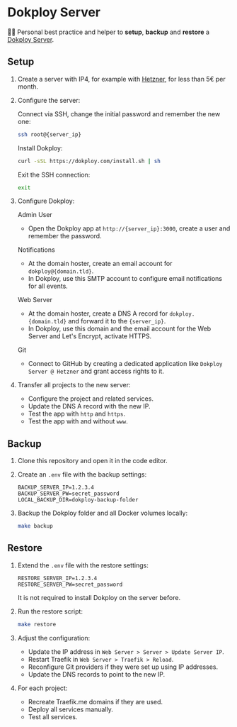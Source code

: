 # Dokploy Server

👨‍💻 Personal best practice and helper to **setup**, **backup** and **restore** a [Dokploy Server](https://dokploy.com/).

## Setup

1. Create a server with IP4, for example with [Hetzner](https://console.hetzner.cloud/), for less than 5€ per month.

2. Configure the server:

    Connect via SSH, change the initial password and remember the new one:

    ```bash
    ssh root@{server_ip}
    ```

    Install Dokploy:

    ```bash
    curl -sSL https://dokploy.com/install.sh | sh
    ```

    Exit the SSH connection:

    ```bash
    exit
    ```

3. Configure Dokploy:

   Admin User

   - Open the Dokploy app at `http://{server_ip}:3000`, create a user and remember the password.

   Notifications

   - At the domain hoster, create an email account for `dokploy@{domain.tld}`.
   - In Dokploy, use this SMTP account to configure email notifications for all events.

   Web Server

   - At the domain hoster, create a DNS A record for `dokploy.{domain.tld}` and forward it to the `{server_ip}`.
   - In Dokploy, use this domain and the  email account for the Web Server and Let's Encrypt, activate HTTPS.

   Git

   - Connect to GitHub by creating a dedicated application like `Dokploy Server @ Hetzner` and grant access rights to it.

4. Transfer all projects to the new server:

   - Configure the project and related services.
   - Update the DNS A record with the new IP.
   - Test the app with `http` and `https`.
   - Test the app with and without `www`.

## Backup

1. Clone this repository and open it in the code editor.

2. Create an `.env` file with the backup settings:

    ```env
    BACKUP_SERVER_IP=1.2.3.4
    BACKUP_SERVER_PW=secret_password
    LOCAL_BACKUP_DIR=dokploy-backup-folder
    ````

3. Backup the Dokploy folder and all Docker volumes locally:

   ```bash
   make backup
   ```

## Restore

1. Extend the `.env` file with the restore settings:

    ```env
    RESTORE_SERVER_IP=1.2.3.4
    RESTORE_SERVER_PW=secret_password
    ````

    It is not required to install Dokploy on the server before.

2. Run the restore script:

    ```bash
    make restore
    ```

3. Adjust the configuration:

    - Update the IP address in `Web Server > Server > Update Server IP`.
    - Restart Traefik in `Web Server > Traefik > Reload`.
    - Reconfigure Git providers if they were set up using IP addresses.
    - Update the DNS records to point to the new IP.

4. For each project:

    - Recreate Traefik.me domains if they are used.
    - Deploy all services manually.
    - Test all services.
